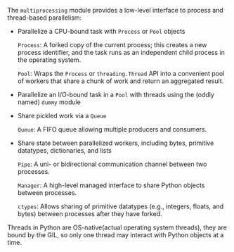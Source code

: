 The `multiprocessing` module provides a low-level interface to process and thread-based parallelism:
* Parallelize a CPU-bound task with `Process` or `Pool` objects
  
    `Process`: A forked copy of the current process; this creates a new process identifier, and the task runs as an independent child process in the operating system.
    
     `Pool`: Wraps the `Process` or `threading.Thread` API into a convenient pool of workers that share a chunk of work and return an aggregated result.
  
* Parallelize an I/O-bound task in a `Pool` with threads using the (oddly named) `dummy` module
* Share pickled work via a `Queue`
  
    `Queue`: A FIFO queue allowing multiple producers and consumers.    

* Share state between parallelized workers, including bytes, primitive datatypes, dictionaries, and lists
    
    `Pipe`: A uni- or bidirectional communication channel between two processes.
    
    `Manager`: A high-level managed interface to share Python objects between processes.

    `ctypes`: Allows sharing of primitive datatypes (e.g., integers, floats, and bytes) between processes after they have forked.

Threads in Python are OS-native(actual operating system threads), 
they are bound by the GIL, so only one thread may interact with Python objects at a time.

